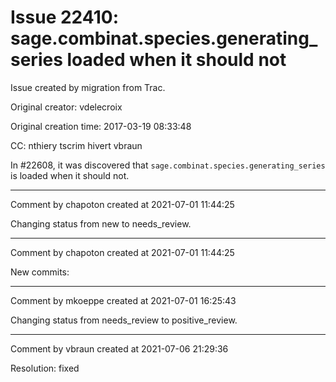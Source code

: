 # Issue 22410: sage.combinat.species.generating_series loaded when it should not

Issue created by migration from Trac.

Original creator: vdelecroix

Original creation time: 2017-03-19 08:33:48

CC:  nthiery tscrim hivert vbraun

In #22608, it was discovered that `sage.combinat.species.generating_series` is loaded when it should not.


---

Comment by chapoton created at 2021-07-01 11:44:25

Changing status from new to needs_review.


---

Comment by chapoton created at 2021-07-01 11:44:25

New commits:


---

Comment by mkoeppe created at 2021-07-01 16:25:43

Changing status from needs_review to positive_review.


---

Comment by vbraun created at 2021-07-06 21:29:36

Resolution: fixed
